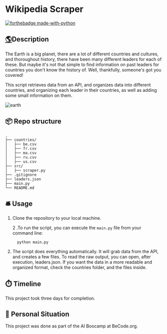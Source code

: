 
# Wikipedia Scraper

[![forthebadge made-with-python](https://ForTheBadge.com/images/badges/made-with-python.svg)](https://www.python.org/)

## [🌎](https://emojipedia.org/globe-showing-americas)Description

The Earth is a big planet, there are a lot of different countries and cultures, and thoroughout history, there have been many different leaders for each of these. But maybe it's not that simple to find information on past leaders for countries you don't know the history of. Well, thankfully, someone's got you covered!

This script retrieves data from an API, and organizes data into different countries, and organizing each leader in their countries, as well as adding some small information on them.

![earth](https://img.freepik.com/premium-photo/planet-earth-with-realistic-geography-surface-orbital-3d-cloud-atmosphere_31965-35388.jpg)

## 📦 Repo structure

```
.
├── countries/
│   ├── be.csv
│   ├── fr.csv
│   ├── ma.csv
│   ├── ru.csv
│   ├── us.csv
├── src/
│   ├── scraper.py
├── .gitignore
├── leaders.json
├── main.py
└── README.md
```

## 🛎️ Usage

1. Clone the repository to your local machine.

   2 .To run the script, you can execute the `main.py` file from your command line:

    ``   python main.py   ``

3. The script does everything automatically. It will grab data from the API, and creates a few files. To read the raw output, you can open, after execution, leaders.json. If you want the data in a more readable and organized format, check the countries folder, and the files inside.

## ⏱️ Timeline

This project took three days for completion.

## 📌 Personal Situation

This project was done as part of the AI Boocamp at BeCode.org.
